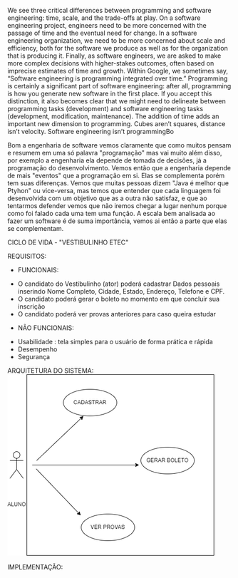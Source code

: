 We see three critical differences between programming and software engineering: time, scale, and the trade-offs at play. On a software engineering project, engineers need to be more concerned with the passage of time and the eventual need for change. In a software engineering organization, we need to be more concerned about scale and efficiency, both for the software we produce as well as for the organization that is producing it. Finally, as software engineers, we are asked to make more complex decisions with higher-stakes outcomes, often based on imprecise estimates of time and growth. Within Google, we sometimes say, “Software engineering is programming integrated over time.” Programming is certainly a significant part of software engineering: after all, programming is how you generate new software in the first place. If you accept this distinction, it also becomes clear that we might need to delineate between programming tasks (development) and software engineering tasks (development, modification, maintenance). The addition of time adds an important new dimension to programming. Cubes aren’t squares, distance isn’t velocity. Software engineering isn’t programmingBo

Bom a engenharia de software vemos claramente que como muitos pensam e resumem em uma só palavra "programação" mas vai muito além disso,  por exemplo  a engenharia  ela depende de tomada de decisões, já  a programação do desenvolvimento. Vemos então que a engenharia depende de  mais "eventos" que a programação em si. Elas se complementa porém tem suas diferenças. Vemos que muitas pessoas dizem   "Java é melhor que Ptyhon" ou vice-versa, mas temos que entender que cada  linguagem foi desenvolvida com um objetivo que as a outra não satisfaz, e que ao tentarmos defender vemos que não iremos chegar a lugar nenhum porque como foi falado cada uma tem uma função. A escala bem analisada ao fazer um software é de suma importância, vemos ai então a parte que elas se complementam. 

CICLO DE VIDA - "VESTIBULINHO ETEC"

REQUISITOS:
- FUNCIONAIS: 
* O candidato do Vestibulinho  (ator) poderá cadastrar Dados pessoais inserindo Nome Completo, Cidade, Estado, Endereço, Telefone e CPF.
*  O candidato poderá gerar o boleto no momento em que concluir sua inscrição
*  O candidato poderá ver provas anteriores para caso queira estudar

- NÃO FUNCIONAIS:
* Usabilidade : tela simples para o usuário de forma prática e rápida
* Desempenho
* Segurança

ARQUITETURA DO SISTEMA:
![Screenshot](CASO_USO.drawio.png)</br>

IMPLEMENTAÇÃO:

